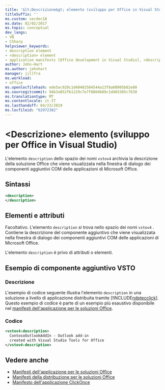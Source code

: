 ```yaml
---
title: '&lt;Descrizione&gt; elemento (sviluppo per Office in Visual Studio)'
titleSuffix: ''
ms.custom: secdec18
ms.date: 02/02/2017
ms.topic: conceptual
dev_langs:
- VB
- CSharp
helpviewer_keywords:
- description element
- <description> element
- application manifests [Office development in Visual Studio], <description> element
author: John-Hart
ms.author: johnhart
manager: jillfra
ms.workload:
- office
ms.openlocfilehash: ede5ac920c1d40402504544a13f8a00905b82e80
ms.sourcegitcommit: 94b3a052fb1229c7e7f8804b09c1d403385c7630
ms.translationtype: MT
ms.contentlocale: it-IT
ms.lasthandoff: 04/23/2019
ms.locfileid: "62972382"
---
```

# <a name="ltdescriptiongt-element-office-development-in-visual-studio"></a>&lt;Descrizione&gt; elemento (sviluppo per Office in Visual Studio)
  L'elemento `description` dello spazio dei nomi `vstov4` archivia la descrizione della soluzione Office che viene visualizzata nella finestra di dialogo dei componenti aggiuntivi COM delle applicazioni di Microsoft Office.

## <a name="syntax"></a>Sintassi

```xml
<description>
</description>
```

## <a name="elements-and-attributes"></a>Elementi e attributi
 Facoltativo. L'elemento `description` si trova nello spazio dei nomi `vstov4` . Contiene la descrizione del componente aggiuntivo che viene visualizzata nella finestra di dialogo dei componenti aggiuntivi COM delle applicazioni di Microsoft Office.

 L'elemento `description` è privo di attributi o elementi.

## <a name="vsto-add-in-example"></a>Esempio di componente aggiuntivo VSTO

### <a name="description"></a>Descrizione
 L'esempio di codice seguente illustra l'elemento `description` in una soluzione a livello di applicazione distribuita tramite [!INCLUDE[ndptecclick](../vsto/includes/ndptecclick-md.md)]. Questo esempio di codice è parte di un esempio più esaustivo disponibile nel [manifesti dell'applicazione per le soluzioni Office](../vsto/application-manifests-for-office-solutions.md).

### <a name="code"></a>Codice

```xml
<vstov4:description>
  ContosoOutlookAddIn - Outlook add-in
  created with Visual Studio Tools for Office
</vstov4:description>
```

## <a name="see-also"></a>Vedere anche

- [Manifesti dell'applicazione per le soluzioni Office](../vsto/application-manifests-for-office-solutions.md)
- [Manifesti della distribuzione per le soluzioni Office](../vsto/deployment-manifests-for-office-solutions.md)
- [Manifesto dell'applicazione ClickOnce](../deployment/clickonce-application-manifest.md)